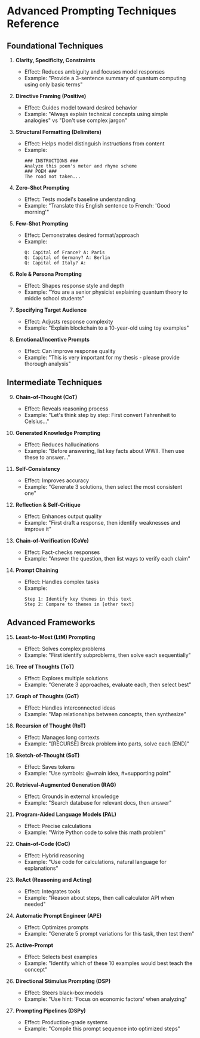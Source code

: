 # Advanced Prompting Techniques Reference

## Foundational Techniques

1. **Clarity, Specificity, Constraints**
   - Effect: Reduces ambiguity and focuses model responses
   - Example: "Provide a 3-sentence summary of quantum computing using only basic terms"

2. **Directive Framing (Positive)**
   - Effect: Guides model toward desired behavior
   - Example: "Always explain technical concepts using simple analogies" vs "Don't use complex jargon"

3. **Structural Formatting (Delimiters)**
   - Effect: Helps model distinguish instructions from content
   - Example: 
     ```
     ### INSTRUCTIONS ###
     Analyze this poem's meter and rhyme scheme
     ### POEM ###
     The road not taken...
     ```

4. **Zero-Shot Prompting**
   - Effect: Tests model's baseline understanding
   - Example: "Translate this English sentence to French: 'Good morning'"

5. **Few-Shot Prompting**
   - Effect: Demonstrates desired format/approach
   - Example: 
     ```
     Q: Capital of France? A: Paris
     Q: Capital of Germany? A: Berlin
     Q: Capital of Italy? A:
     ```

6. **Role & Persona Prompting**
   - Effect: Shapes response style and depth
   - Example: "You are a senior physicist explaining quantum theory to middle school students"

7. **Specifying Target Audience**
   - Effect: Adjusts response complexity
   - Example: "Explain blockchain to a 10-year-old using toy examples"

8. **Emotional/Incentive Prompts**
   - Effect: Can improve response quality
   - Example: "This is very important for my thesis - please provide thorough analysis"

## Intermediate Techniques

9. **Chain-of-Thought (CoT)**
   - Effect: Reveals reasoning process
   - Example: "Let's think step by step: First convert Fahrenheit to Celsius..."

10. **Generated Knowledge Prompting**
    - Effect: Reduces hallucinations
    - Example: "Before answering, list key facts about WWII. Then use these to answer..."

11. **Self-Consistency**
    - Effect: Improves accuracy
    - Example: "Generate 3 solutions, then select the most consistent one"

12. **Reflection & Self-Critique**
    - Effect: Enhances output quality
    - Example: "First draft a response, then identify weaknesses and improve it"

13. **Chain-of-Verification (CoVe)**
    - Effect: Fact-checks responses
    - Example: "Answer the question, then list ways to verify each claim"

14. **Prompt Chaining**
    - Effect: Handles complex tasks
    - Example: 
      ```
      Step 1: Identify key themes in this text
      Step 2: Compare to themes in [other text]
      ```

## Advanced Frameworks

15. **Least-to-Most (LtM) Prompting**
    - Effect: Solves complex problems
    - Example: "First identify subproblems, then solve each sequentially"

16. **Tree of Thoughts (ToT)**
    - Effect: Explores multiple solutions
    - Example: "Generate 3 approaches, evaluate each, then select best"

17. **Graph of Thoughts (GoT)**
    - Effect: Handles interconnected ideas
    - Example: "Map relationships between concepts, then synthesize"

18. **Recursion of Thought (RoT)**
    - Effect: Manages long contexts
    - Example: "[RECURSE] Break problem into parts, solve each [END]"

19. **Sketch-of-Thought (SoT)**
    - Effect: Saves tokens
    - Example: "Use symbols: @=main idea, #=supporting point"

20. **Retrieval-Augmented Generation (RAG)**
    - Effect: Grounds in external knowledge
    - Example: "Search database for relevant docs, then answer"

21. **Program-Aided Language Models (PAL)**
    - Effect: Precise calculations
    - Example: "Write Python code to solve this math problem"

22. **Chain-of-Code (CoC)**
    - Effect: Hybrid reasoning
    - Example: "Use code for calculations, natural language for explanations"

23. **ReAct (Reasoning and Acting)**
    - Effect: Integrates tools
    - Example: "Reason about steps, then call calculator API when needed"

24. **Automatic Prompt Engineer (APE)**
    - Effect: Optimizes prompts
    - Example: "Generate 5 prompt variations for this task, then test them"

25. **Active-Prompt**
    - Effect: Selects best examples
    - Example: "Identify which of these 10 examples would best teach the concept"

26. **Directional Stimulus Prompting (DSP)**
    - Effect: Steers black-box models
    - Example: "Use hint: 'Focus on economic factors' when analyzing"

27. **Prompting Pipelines (DSPy)**
    - Effect: Production-grade systems
    - Example: "Compile this prompt sequence into optimized steps"